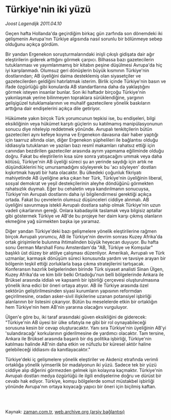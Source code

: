 # Türkiye'nin iki yüzü

*Joost Lagendijk 2011.04.10*

<td class="columnist-detail">
<p>Geçen hafta Hollanda'da geçirdiğim birkaç gün zarfında son dönemdeki iki gelişmenin Avrupa'nın Türkiye algısında nasıl sorunlu bir bölünmeye sebep olduğunu açıkça gördüm.</p>
<p>
<div id="haberMetinDiv">
<p>Bir yandan Ergenekon soruşturmalarındaki inişli çıkışlı gidişata dair ağır eleştirilerin giderek arttığını görmek çarpıcı. Bilhassa bazı gazetecilerin tutuklanması ve yayımlanmamış bir kitabın peşine düşülmesi Avrupa'da hiç iyi karşılanmadı. Olumsuz geri dönüşlerin büyük kısmının Türkiye'nin dostlarından; AB üyeliğini daima desteklemiş olan siyasetçiler ve gazetecilerden geldiğini hatırlatmak isterim. Birlik içinde Türkiye'nin basın ve ifade özgürlüğü gibi konularda AB standartlarına daha da yaklaştığını görmek isteyen insanlar bunlar. Son iki haftadır birçoğu Türkiye'nin yakınlaşmak yerine bilinmeyen topraklara sürüklendiğine, yargının gelişigüzel tutuklamalarının ve muhalif gazetecilere yönelik baskıların arttığına dair endişelerini açıkça dile getiriyor.
<p>Hükümete yakın birçok Türk yorumcunun tepkisi ise, bu endişeleri, bilgi eksikliğinin veya hükümet karşıtı güçlerin su katılmamış manipülasyonunun sonucu diye niteleyip reddetmek yönünde. Avrupalı tenkitçilerin bütün gazetecileri aynı kefeye koyma ve Ergenekon davasına dair haber yaptığı için taarruz altında olan, diğer Ergenekon şüphelileri ile bağlantısı olduğu iddiasıyla tutuklanan ve yazıları bazı resmî makamları rahatsız ettiği için canından bezdirilen gazeteciler arasında ayrım yapmama eğiliminde olduğu doğru. Fakat bu eleştirilerin kısa süre sonra yatışacağını ummak veya daha kötüsü, Türkiye'nin AB üyeliği süreci şu an yerinde saydığı için artık ne düşündüklerini hiç umursamadığını söyleyerek bu 'acı söyleyen' dostları kışkırtmak hayati bir hata olacaktır. Bu ülkedeki çoğunluk fikriyatı mahiyetinde AB üyeliğine arka çıkan her Türk, Türkiye'nin üyeliğinin liberal, sosyal demokrat ve yeşil destekçilerinin aleyhe döndüğünü görmekten rahatsızlık duymalı. Eğer bu cehaletin veya kandırılmanın sonucuysa, Türkiye'nin Avrupalı dostlarını daha iyi bilgilendirmesi gerektiği açıkça ortada. Fakat bu çevrelerin olumsuz düşünceleri ciddiye alınmalı. AB üyeliğini savunmaya istekli Avrupalı dostlara sahip olmak Türkiye'nin uzun vadeli çıkarlarının gereği. Onlara kabadayılık taslamak veya bilgisiz aptallar gibi göstermek Türkiye ve AB'de bu projeye her daim karşı çıkmış olanların ekmeğine yağ sürmekten başka işe yaramaz.
<p>Diğer yandan Türkiye'deki bazı gelişmelere yönelik eleştirilerine rağmen birçok Avrupalı yorumcu, AB ile Türkiye'nin devrim sonrası Kuzey Afrika'da ortak girişimlerle bulunma ihtimalinden büyük heyecan duyuyor. Bu hafta sonu German Marshall Fonu Amsterdam'da "AB, Türkiye ve Komşular" başlıklı üst düzey bir atölye çalışması düzenliyor. Amerikalı, Avrupalı ve Türk uzmanlar, karmaşık dönüşüm süreci konusunda yardım ve tavsiye arayan bir bölgenin teşkil ettiği zorluklarla başa çıkma stratejilerini tartışacak. Konferansın hazırlık belgelerinden birinde Türk siyaset analisti Sinan Ülgen, Kuzey Afrika'da ve kim bilir belki Ortadoğu'nun belli bölgelerinde Ankara ile Brüksel arasında iddialı ve kapsamlı bir işbirliği çerçevesi oluşturulmasına yönelik ikna edici bir öneri ortaya atıyor. AB ile Türkiye arasında özel sektörün geliştirilmesinden siyasi kurumların yapısının reformdan geçirilmesine, oradan asker-sivil ilişkilerine uzanan potansiyel işbirliği alanlarının bir listesini çıkarıyor. Bütün bu meselelerde etkin bir ortaklığın hem Türkiye'nin hem AB'nin yararına olacağını vurguluyor.
<p>Ülgen'e göre bu, iki taraf arasındaki güven eksikliğini de giderecek: "Türkiye'nin AB üyesi bir ülke sıfatıyla ne gibi bir rol oynayabileceği sorusuna kesin bir cevap oluşturacaktır. Yanı sıra Türkiye'nin üyeliğinin AB'yi 'sulandıracağı' korkularının giderilmesine de yardımcı olacaktır. Tam tersine, Ankara ile Brüksel arasında başarılı bir dış politika işbirliği, Türkiye'nin katılması halinde AB'nin daha etkin ve nüfuzlu bir küresel aktör haline gelebileceği iddiasını da kanıtlayacaktır."
<p>Türkiye'deki iç gelişmelere yönelik eleştiriler ve Akdeniz etrafında verimli ortaklığa yönelik iyimserlik bir madalyonun iki yüzü. Sadece tek bir yüzü ciddiye alıp diğerini görmezden gelmek işin kolayına kaçmaktır. Türkiye'nin Avrupalı dostları medya özgürlüğü ile ilgili endişelerine doğru ve dürüst bir cevabı hak ediyor. Türkiye, komşu bölgelerde somut müstakbel işbirliği yönünde Avrupa'nın ortaya koyacağı yapıcı bir öneri için biçilmiş kaftan.</p></p></p></p></p></div>
</p>


<p><br>
		 </br></p></td>

Kaynak: [zaman.com.tr](http://zaman.com.tr/yazar.do?yazino=1119574), [web.archive.org (arşiv bağlantısı)](http://web.archive.org/web/20110504163722/http://www.zaman.com.tr:80/yazar.do?yazino=1119574)
